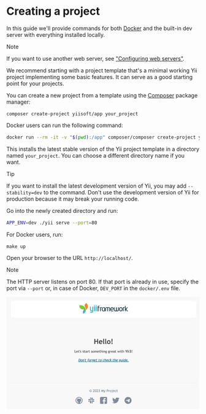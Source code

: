 # Creating a project

In this guide we'll provide commands for both [Docker](https://docs.docker.com/get-started/get-docker/) and
the built-in dev server with everything installed locally.

> [!NOTE]
> If you want to use another web server,
> see ["Configuring web servers"](../../../cookbook/en/configuring-webservers/general.md).

We recommend starting with a project template that's a minimal working Yii project implementing some basic features.
It can serve as a good starting point for your projects.

You can create a new project from a template using the [Composer](https://getcomposer.org) package manager:

```
composer create-project yiisoft/app your_project
```

Docker users can run the following command:

```sh
docker run --rm -it -v "$(pwd):/app" composer/composer create-project yiisoft/app your_project
```

This installs the latest stable version of the Yii project template in a directory named `your_project`.
You can choose a different directory name if you want.

> [!TIP]
> If you want to install the latest development version of Yii, you may add `--stability=dev` to the command.
> Don't use the development version of Yii for production because it may break your running code.

Go into the newly created directory and run:

```sh
APP_ENV=dev ./yii serve --port=80
```

For Docker users, run:

```
make up
```

Open your browser to the URL `http://localhost/`.

> [!NOTE]
> The HTTP server listens on port 80. If that port is already in use, specify the port via `--port` or, in case of Docker,
> `DEV_PORT` in the `docker/.env` file.

![Successful Installation of Yii](img/app-installed.png)
